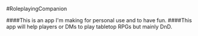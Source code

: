 #RoleplayingCompanion

####This is an app I'm making for personal use and to have fun.
####This app will help players or DMs to play tabletop RPGs but mainly DnD.